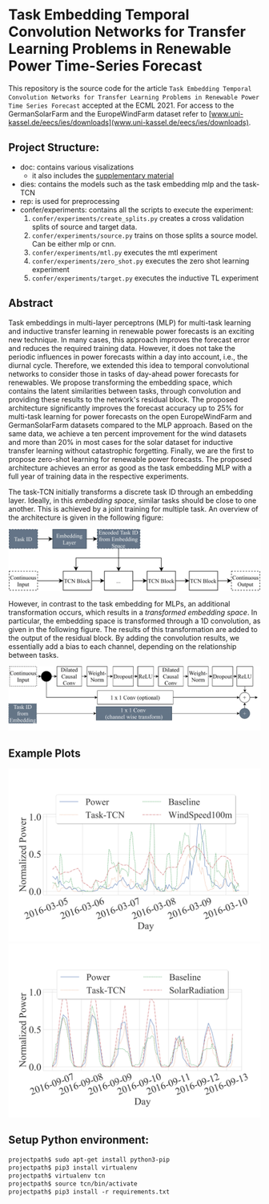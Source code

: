 # Task Embedding Temporal Convolution Networks for Transfer Learning Problems in Renewable Power Time-Series Forecast

This repository is the source code for the article `Task Embedding Temporal Convolution Networks for Transfer Learning Problems in Renewable Power Time Series Forecast` accepted at the ECML 2021.
For access to the GermanSolarFarm and the EuropeWindFarm dataset refer to [www.uni-kassel.de/eecs/ies/downloads](www.uni-kassel.de/eecs/ies/downloads).


## Project Structure:

- doc: contains various visalizations
    - it also includes the [supplementary material](https://github.com/scribbler00/task-TCN/blob/main/doc/supplementary%20material.pdf "supplementary material")
- dies: contains the models such as the task embedding mlp and the task-TCN
- rep: is used for preprocessing
- confer/experiments: contains all the scripts to execute the experiment:
    1. `confer/experiments/create_splits.py` creates a cross validation splits of source and target data.
    2. `confer/experiments/source.py` trains on those splits a source model. Can be either mlp or cnn.
    3. `confer/experiments/mtl.py`  executes the mtl experiment   
    4. `confer/experiments/zero_shot.py`  executes the zero shot learning experiment
    5. `confer/experiments/target.py` executes the inductive TL experiment


## Abstract
Task embeddings in multi-layer perceptrons (MLP) for multi-task learning and inductive transfer learning in renewable power forecasts is an exciting new technique. In many cases, this approach improves the forecast error and reduces the required training data. However, it does not take the periodic influences in power forecasts within a day into account, i.e., the diurnal cycle. Therefore, we extended this idea to temporal convolutional networks to consider those in tasks of day-ahead power forecasts for  renewables. We propose transforming the embedding space, which contains the latent similarities between tasks, through convolution and providing these results to the network's residual block. The proposed architecture significantly improves the forecast accuracy up to 25% for multi-task learning for power forecasts on the open EuropeWindFarm and GermanSolarFarm datasets compared to the MLP approach. Based on the same data, we achieve a ten percent improvement for the wind datasets and more than 20\% in most cases for the solar dataset for inductive transfer learning without catastrophic forgetting. Finally, we are the first to propose zero-shot learning for renewable power forecasts. The proposed architecture achieves an error as good as the task embedding MLP with a full year of training data in the respective experiments.

<!-- The Task-temporal convolution network(TCN) encodes a task ID, for each task, through an embedding layer. The learned encoding from the embedding space is *added* in the residual block to provide task-specific forecasts as in the following figure: -->

The task-TCN initially transforms a discrete task ID through an embedding layer. Ideally, in this *embedding space*, similar tasks should be close to one another. This is achieved by a joint training for multiple task.
An overview of the architecture is given in the following figure:


![Task Embedding TCN Overview](./doc/task_embedding_tcn_overview.png "Task Embedding TCN Overview")


However, in contrast to the task embedding for MLPs, an additional transformation occurs, which results in a *transformed embedding space*. In particular, the embedding space is transformed through a 1D convolution, as given in the following figure. The results of this transformation are added to the output of the residual block. By adding the convolution results, we essentially add a bias to each channel, depending on the relationship between tasks.
 


![Task Embedding TCN Details](./doc/task_embedding_tcn_residual_block.png "Task Embedding TCN Details")


## Example Plots
![Sample Plot for a Wind Park](./doc/sample_plot_ts_wind.png "Sample Plot for a Wind Park")
![Sample Plot for a PV Park](./doc/sample_plot_ts_pv.png "Sample Plot for a PV Park")





## Setup Python environment:

```
projectpath$ sudo apt-get install python3-pip
projectpath$ pip3 install virtualenv
projectpath$ virtualenv tcn
projectpath$ source tcn/bin/activate
projectpath$ pip3 install -r requirements.txt
```
